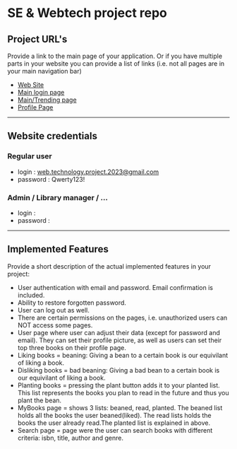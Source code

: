 # SE & Webtech project repo

## Project URL's
Provide a link to the main page of your application. Or if you have multiple parts in your website you can provide a list of links (i.e. not all pages are in your main navigation bar)
* [Web Site](https://a22web46.studev.groept.be)
* [Main login page](https://a22web46.studev.groept.be/login)
* [Main/Trending page](https://a22web46.studev.groept.be/trending)
* [Profile Page](https://a22web46.studev.groept.be/my_profile)

---

## Website credentials
### Regular user
- login : web.technology.project.2023@gmail.com
- password : Qwerty123!
### Admin / Library manager / ...
- login :
- password :

---

## Implemented Features
Provide a short description of the actual implemented features in your project:
* User authentication with email and password. Email confirmation is included.
* Ability to restore forgotten password.
* User can log out as well.
* There are certain permissions on the pages, i.e. unauthorized users can NOT access some pages.
* User page where user can adjust their data (except for password and email). They can set their profile picture, as well as users can set their top three books on their profile page.
* Liking books = beaning: Giving a bean to a certain book is our equivilant of liking a book.
* Disliking books = bad beaning: Giving a bad bean to a certain book is our equivilant of liking a book.
* Planting books = pressing the plant button adds it to your planted list. This list represents the books you plan to read in the future and thus you plant the bean.
* MyBooks page = shows 3 lists: beaned, read, planted. The beaned list holds all the books the user beaned(liked). The read lists holds the books the user already read.The planted list is explained in above.
* Search page = page were the user can search books with different criteria: isbn, title, author and genre.
